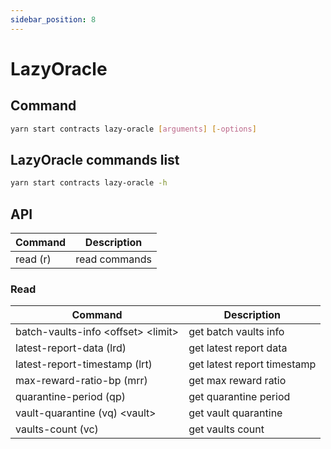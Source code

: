 ```yaml
---
sidebar_position: 8
---
```


# LazyOracle

## Command

```bash
yarn start contracts lazy-oracle [arguments] [-options]
```

## LazyOracle commands list

```bash
yarn start contracts lazy-oracle -h
```

## API

| Command  | Description   |
| -------- | ------------- |
| read (r) | read commands |

### Read

| Command                              | Description                 |
| ------------------------------------ | --------------------------- |
| batch-vaults-info \<offset> \<limit> | get batch vaults info       |
| latest-report-data (lrd)             | get latest report data      |
| latest-report-timestamp (lrt)        | get latest report timestamp |
| max-reward-ratio-bp (mrr)            | get max reward ratio        |
| quarantine-period (qp)               | get quarantine period       |
| vault-quarantine (vq) \<vault>       | get vault quarantine        |
| vaults-count (vc)                    | get vaults count            |
